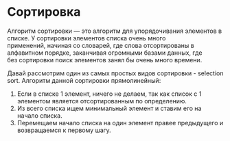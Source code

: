 # Сортировка  

Алгоритм сортировки — это алгоритм для упорядочивания элементов в списке. У сортировки элементов списка очень много   
применений, начиная со словарей, где слова отсортированы в алфавитном порядке, заканчивая огромными базами данных, где   
без сортировки поиск элементов занял бы очень много времени.


Давай рассмотрим один из самых простых видов сортировки - selection sort.
Алгоритм данной сортировки прямолинейный:
1. Если в списке 1 элемент, ничего не делаем, так как список с 1 элементом является отсортированным по определению.
1. Из всего списка ищем минимальный элемент и ставим его на начало списка.
1. Перемещаем начало списка на один элемент правее предыдущего и возвращаемся к первому шагу.
